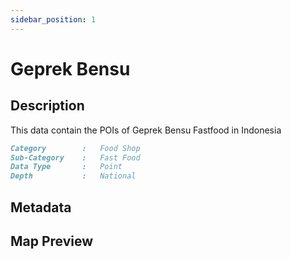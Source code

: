 ```yaml
---
sidebar_position: 1
---
```


# Geprek Bensu

## Description

This data contain the POIs of Geprek Bensu Fastfood in Indonesia

```md title="Geprek Bensu"{1-4}
Category        :   Food Shop
Sub-Category    :   Fast Food
Data Type       :   Point
Depth           :   National
```

## Metadata

## Map Preview
